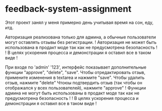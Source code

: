 # feedback-system-assignment

Этот проект занял у меня примерно день учитывая время на сон, еду, итд.

Авторизация реализована только для админа, а обычные пользователи могут оставлять отзывы без регистрации.
! Авторизация не может быть использована в продакт моде так как не предусмотрена безопасность !
! В целях ускорения процесса и демонстрации я оставил все в таком виде !

При входе по 'admin' '123', интерфейс показывает дополнительные функции "approve", "delete", "save".
Чтобы отредактировать отзыв, примените изменения в textarea и нажмите "save".
Чтобы удалить отзыв, нажмите "delete"
Чтоюы подтвердить отзыв (так чтобы он отображался у всех пользователей), нажмите "approve"
! Функции админа не могут быть использованы в продакт моде так как не предусмотрена безопасность !
! В целях ускорения процесса и демонстрации я оставил все в таком виде !

